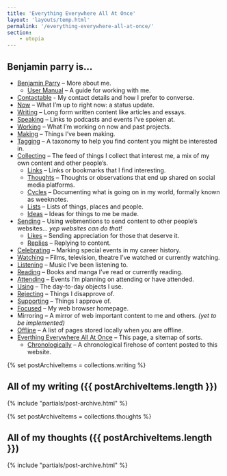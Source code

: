 ```yaml
---
title: 'Everything Everywhere All At Once'
layout: 'layouts/temp.html'
permalink: '/everything-everywhere-all-at-once/'
section:
    - utopia
---
```


## Benjamin parry is…

- [Benjamin Parry](/benjamin-parry/) – More about me.
  - [User Manual](/benjamin-parry/user-manual) – A guide for working with me.
- [Contactable](/contactable/) - My contact details and how I prefer to converse.
- [Now](/now/) – What I’m up to right now: a status update.
- [Writing](/writing/) – Long form written content like articles and essays.
- [Speaking](/speaking/) – Links to podcasts and events I’ve spoken at.
- [Working](/working/) – What I’m working on now and past projects.
- [Making](/making/) – Things I’ve been making.
- [Tagging](/tagging/) – A taxonomy to help you find content you might be interested in.
- [Collecting](/collecting/) – The feed of things I collect that interest me, a mix of my own content and other people’s.
  - [Links](/collecting/links/) – Links or bookmarks that I find interesting.
  - [Thoughts](/collecting/thoughts/) – Thoughts or observations that end up shared on social media platforms.
  - [Cycles](/collecting/cycles/) – Documenting what is going on in my world, formally known as weeknotes.
  - [Lists](/collecting/lists/) – Lists of things, places and people.
  - [Ideas](/collecting/ideas/) – Ideas for things to me be made.
- [Sending](/sending) – Using webmentions to send content to other people’s websites… *yep websites can do that!*
  - [Likes](/sending/likes/) – Sending appreciation for those that deserve it.
  - [Replies](/sending/replies/) – Replying to content.
- [Celebrating](/celebrating/) – Marking special events in my career history.
- [Watching](/watching/) – Films, television, theatre I’ve watched or currently watching.
- [Listening](/listening/) – Music I’ve been listening to.
- [Reading](/reading/) – Books and manga I’ve read or currently reading.
- [Attending](/attending/) – Events I’m planning on attending or have attended.
- [Using](/using/) – The day-to-day objects I use.
- [Rejecting](/rejecting/) – Things I disapprove of.
- [Supporting](/supporting/) – Things I approve of.
- [Focused](/focused/) – My web browser homepage.
- Mirroring – A mirror of web important content to me and others. *(yet to be implemented)*
- [Offline](/offline/) – A list of pages stored locally when you are offline.
- [Everthing Everywhere All At Once](/everything-everywhere-all-at-once/) – This page, a sitemap of sorts.
  - [Chronologically](/everything-everywhere-all-at-once/chronologically/) – A chronological firehose of content posted to this website.

{% set postArchiveItems = collections.writing %}
## All of my writing ({{ postArchiveItems.length }})

{% include "partials/post-archive.html" %}

{% set postArchiveItems = collections.thoughts %}
## All of my thoughts ({{ postArchiveItems.length }})

{% include "partials/post-archive.html" %}
